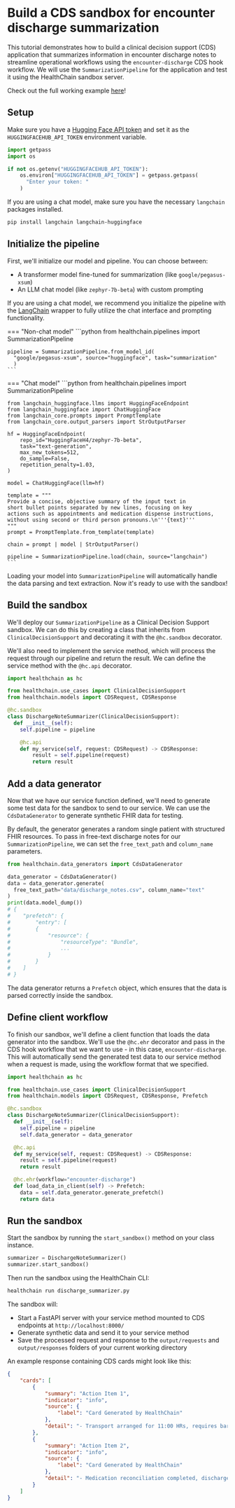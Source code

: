 # Build a CDS sandbox for encounter discharge summarization

This tutorial demonstrates how to build a clinical decision support (CDS) application that summarizes information in encounter discharge notes to streamline operational workflows using the `encounter-discharge` CDS hook workflow. We will use the `SummarizationPipeline` for the application and test it using the HealthChain sandbox server.

Check out the full working example [here](https://github.com/dotimplement/HealthChain/tree/main/cookbook/cds_discharge_summarizer_hf_chat.py)!

## Setup

Make sure you have a [Hugging Face API token](https://huggingface.co/docs/hub/security-tokens) and set it as the `HUGGINGFACEHUB_API_TOKEN` environment variable.

```python
import getpass
import os

if not os.getenv("HUGGINGFACEHUB_API_TOKEN"):
    os.environ["HUGGINGFACEHUB_API_TOKEN"] = getpass.getpass(
      "Enter your token: "
    )
```

If you are using a chat model, make sure you have the necessary `langchain` packages installed.

```bash
pip install langchain langchain-huggingface
```

## Initialize the pipeline

First, we'll initialize our model and pipeline. You can choose between:

- A transformer model fine-tuned for summarization (like `google/pegasus-xsum`)
- An LLM chat model (like `zephyr-7b-beta`) with custom prompting

If you are using a chat model, we recommend you initialize the pipeline with the [LangChain](https://python.langchain.com/docs/integrations/chat/huggingface/) wrapper to fully utilize the chat interface and prompting functionality.

=== "Non-chat model"
    ```python
    from healthchain.pipelines import SummarizationPipeline

    pipeline = SummarizationPipeline.from_model_id(
      "google/pegasus-xsum", source="huggingface", task="summarization"
      )
    ```


=== "Chat model"
    ```python
    from healthchain.pipelines import SummarizationPipeline

    from langchain_huggingface.llms import HuggingFaceEndpoint
    from langchain_huggingface import ChatHuggingFace
    from langchain_core.prompts import PromptTemplate
    from langchain_core.output_parsers import StrOutputParser

    hf = HuggingFaceEndpoint(
        repo_id="HuggingFaceH4/zephyr-7b-beta",
        task="text-generation",
        max_new_tokens=512,
        do_sample=False,
        repetition_penalty=1.03,
    )

    model = ChatHuggingFace(llm=hf)

    template = """
    Provide a concise, objective summary of the input text in
    short bullet points separated by new lines, focusing on key
    actions such as appointments and medication dispense instructions,
    without using second or third person pronouns.\n'''{text}'''
    """
    prompt = PromptTemplate.from_template(template)

    chain = prompt | model | StrOutputParser()

    pipeline = SummarizationPipeline.load(chain, source="langchain")
    ```

Loading your model into `SummarizationPipeline` will automatically handle the data parsing and text extraction. Now it's ready to use with the sandbox!

## Build the sandbox

We'll deploy our `SummarizationPipeline` as a Clinical Decision Support sandbox. We can do this by creating a class that inherits from `ClinicalDecisionSupport` and decorating it with the `@hc.sandbox` decorator.

We'll also need to implement the service method, which will process the request through our pipeline and return the result. We can define the service method with the `@hc.api` decorator.

```python
import healthchain as hc

from healthchain.use_cases import ClinicalDecisionSupport
from healthchain.models import CDSRequest, CDSResponse

@hc.sandbox
class DischargeNoteSummarizer(ClinicalDecisionSupport):
  def __init__(self):
    self.pipeline = pipeline

    @hc.api
    def my_service(self, request: CDSRequest) -> CDSResponse:
        result = self.pipeline(request)
        return result
```

## Add a data generator

Now that we have our service function defined, we'll need to generate some test data for the sandbox to send to our service. We can use the `CdsDataGenerator` to generate synthetic FHIR data for testing.

By default, the generator generates a random single patient with structured FHIR resources. To pass in free-text discharge notes for our `SummarizationPipeline`, we can set the `free_text_path` and `column_name` parameters.

```python
from healthchain.data_generators import CdsDataGenerator

data_generator = CdsDataGenerator()
data = data_generator.generate(
  free_text_path="data/discharge_notes.csv", column_name="text"
)
print(data.model_dump())
# {
#    "prefetch": {
#        "entry": [
#        {
#            "resource": {
#                "resourceType": "Bundle",
#                ...
#            }
#        }
#    ]
# }
```

The data generator returns a `Prefetch` object, which ensures that the data is parsed correctly inside the sandbox.

## Define client workflow

To finish our sandbox, we'll define a client function that loads the data generator into the sandbox. We'll use the `@hc.ehr` decorator and pass in the CDS hook workflow that we want to use - in this case, `encounter-discharge`. This will automatically send the generated test data to our service method when a request is made, using the workflow format that we specified.

```python
import healthchain as hc

from healthchain.use_cases import ClinicalDecisionSupport
from healthchain.models import CDSRequest, CDSResponse, Prefetch

@hc.sandbox
class DischargeNoteSummarizer(ClinicalDecisionSupport):
  def __init__(self):
    self.pipeline = pipeline
    self.data_generator = data_generator

  @hc.api
  def my_service(self, request: CDSRequest) -> CDSResponse:
    result = self.pipeline(request)
    return result

  @hc.ehr(workflow="encounter-discharge")
  def load_data_in_client(self) -> Prefetch:
    data = self.data_generator.generate_prefetch()
    return data
```

## Run the sandbox

Start the sandbox by running the `start_sandbox()` method on your class instance.

```python
summarizer = DischargeNoteSummarizer()
summarizer.start_sandbox()
```

Then run the sandbox using the HealthChain CLI:

```bash
healthchain run discharge_summarizer.py
```

The sandbox will:

- Start a FastAPI server with your service method mounted to CDS endpoints at `http://localhost:8000/`
- Generate synthetic data and send it to your service method
- Save the processed request and response to the `output/requests` and `output/responses` folders of your current working directory

An example response containing CDS cards might look like this:

```json
{
    "cards": [
        {
            "summary": "Action Item 1",
            "indicator": "info",
            "source": {
                "label": "Card Generated by HealthChain"
            },
            "detail": "- Transport arranged for 11:00 HRs, requires bariatric ambulance and 2 crew members (confirmed)."
        },
        {
            "summary": "Action Item 2",
            "indicator": "info",
            "source": {
                "label": "Card Generated by HealthChain"
            },
            "detail": "- Medication reconciliation completed, discharge medications prepared (Apixaban 5mg, Baclofen 20mg MR, new anticoagulation card) for collection by daughter"
        }
    ]
}
```
